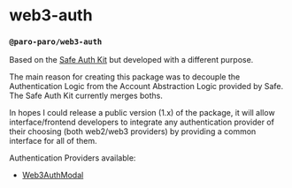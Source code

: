 # web3-auth

### `@paro-paro/web3-auth`

Based on the [Safe Auth Kit](https://docs.safe.global/safe-core-aa-sdk/auth-kit) but developed with a different purpose.

The main reason for creating this package was to decouple the Authentication Logic from the Account Abstraction Logic provided by Safe. The Safe Auth Kit currently merges boths.

In hopes I could release a public version (1.x) of the package, it will allow interface/frontend developers to integrate any authentication provider of their choosing (both web2/web3 providers) by providing a common interface for all of them.

Authentication Providers available:
* [Web3AuthModal](https://web3auth.io/docs/sdk/pnp/web/modal/)

